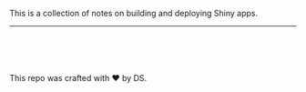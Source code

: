 This is a collection of notes on building and deploying Shiny apps.





*** 

<footer><br><br><br><br>  
This repo was crafted with &hearts; by DS.</footer>
